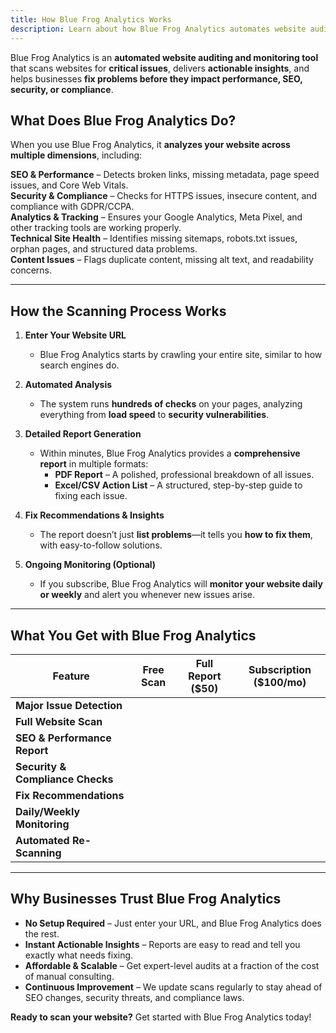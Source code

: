```yaml
---
title: How Blue Frog Analytics Works
description: Learn about how Blue Frog Analytics automates website audits, detects issues, and provides actionable insights.
---
```



Blue Frog Analytics is an **automated website auditing and monitoring tool** that scans websites for **critical issues**, delivers **actionable insights**, and helps businesses **fix problems before they impact performance, SEO, security, or compliance**.

##  What Does Blue Frog Analytics Do?
When you use Blue Frog Analytics, it **analyzes your website across multiple dimensions**, including:

 **SEO & Performance** – Detects broken links, missing metadata, page speed issues, and Core Web Vitals.  
 **Security & Compliance** – Checks for HTTPS issues, insecure content, and compliance with GDPR/CCPA.  
 **Analytics & Tracking** – Ensures your Google Analytics, Meta Pixel, and other tracking tools are working properly.  
 **Technical Site Health** – Identifies missing sitemaps, robots.txt issues, orphan pages, and structured data problems.  
 **Content Issues** – Flags duplicate content, missing alt text, and readability concerns.  

---

##  How the Scanning Process Works

1. **Enter Your Website URL**  
   - Blue Frog Analytics starts by crawling your entire site, similar to how search engines do.

2. **Automated Analysis**  
   - The system runs **hundreds of checks** on your pages, analyzing everything from **load speed** to **security vulnerabilities**.

3. **Detailed Report Generation**  
   - Within minutes, Blue Frog Analytics provides a **comprehensive report** in multiple formats:
     -  **PDF Report** – A polished, professional breakdown of all issues.  
     -  **Excel/CSV Action List** – A structured, step-by-step guide to fixing each issue.  

4. **Fix Recommendations & Insights**  
   - The report doesn’t just **list problems**—it tells you **how to fix them**, with easy-to-follow solutions.

5. **Ongoing Monitoring (Optional)**  
   - If you subscribe, Blue Frog Analytics will **monitor your website daily or weekly** and alert you whenever new issues arise.

---

##  What You Get with Blue Frog Analytics

| Feature | Free Scan | Full Report ($50) | Subscription ($100/mo) |
|---------|----------|------------------|------------------|
| **Major Issue Detection** |  |  |  |
| **Full Website Scan** |  |  |  |
| **SEO & Performance Report** |  |  |  |
| **Security & Compliance Checks** |  |  |  |
| **Fix Recommendations** |  |  |  |
| **Daily/Weekly Monitoring** |  |  |  |
| **Automated Re-Scanning** |  |  |  |

---

##  Why Businesses Trust Blue Frog Analytics

- **No Setup Required** – Just enter your URL, and Blue Frog Analytics does the rest.  
- **Instant Actionable Insights** – Reports are easy to read and tell you exactly what needs fixing.  
- **Affordable & Scalable** – Get expert-level audits at a fraction of the cost of manual consulting.  
- **Continuous Improvement** – We update scans regularly to stay ahead of SEO changes, security threats, and compliance laws.

 **Ready to scan your website?** Get started with Blue Frog Analytics today!
